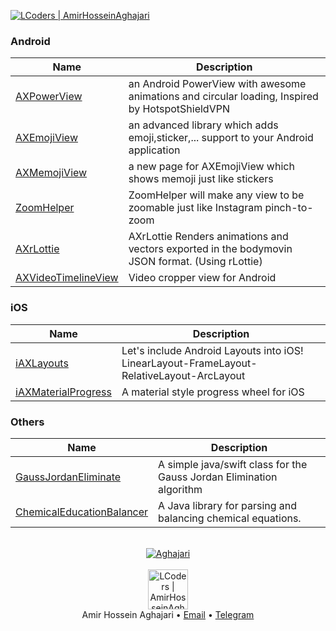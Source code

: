 <a href="https://github.com/Aghajari"><img alt="LCoders | AmirHosseinAghajari" src="https://user-images.githubusercontent.com/30867537/91563048-7738f400-e953-11ea-89f9-5d0f42deda8f.jpg"></a>

### Android
|Name|Description|
| ------------------------------------------------------------ | ------------------------------------------------------------ |
| [AXPowerView](https://github.com/Aghajari/AXPowerView)|an Android PowerView with awesome animations and circular loading, Inspired by HotspotShieldVPN|
| [AXEmojiView](https://github.com/Aghajari/AXEmojiView)|an advanced library which adds emoji,sticker,... support to your Android application|
| [AXMemojiView](https://github.com/Aghajari/AXMemojiView)|a new page for AXEmojiView which shows memoji just like stickers|
| [ZoomHelper](https://github.com/Aghajari/ZoomHelper)|ZoomHelper will make any view to be zoomable just like Instagram pinch-to-zoom|
| [AXrLottie](https://github.com/Aghajari/AXrLottie)|AXrLottie Renders animations and vectors exported in the bodymovin JSON format. (Using rLottie)|
| [AXVideoTimelineView](https://github.com/Aghajari/AXVideoTimelineView)| Video cropper view for Android |

### iOS
|Name|Description|
| ------------------------------------------------------------ | ------------------------------------------------------------ |
| [iAXLayouts](https://github.com/Aghajari/iAXLayouts-iOSLayouts)|Let's include Android Layouts into iOS! LinearLayout-FrameLayout-RelativeLayout-ArcLayout|
| [iAXMaterialProgress](https://github.com/Aghajari/iAXMaterialProgress)|A material style progress wheel for iOS|

### Others
|Name|Description|
| ------------------------------------------------------------ | ------------------------------------------------------------ |
| [GaussJordanEliminate](https://github.com/Aghajari/GaussJordanEliminate)|A simple java/swift class for the Gauss Jordan Elimination algorithm|
| [ChemicalEducationBalancer](https://github.com/Aghajari/ChemicalEducationBalancer)|A Java library for parsing and balancing chemical equations.|

<br>
<div align="center">
<a href="https://github.com/Aghajari">
  <img align="center" src="https://github-readme-stats.vercel.app/api?username=Aghajari&show_icons=true&line_height=27&count_private=false&title_color=F9E04B&text_color=ffffff&icon_color=F9E04B&bg_color=1C4768&hide=contribs,prs" alt="Aghajari" />
</a></div>
<br>
<div align="center">
  <img width="64" alt="LCoders | AmirHosseinAghajari" src="https://user-images.githubusercontent.com/30867537/90538314-a0a79200-e193-11ea-8d90-0a3576e28a18.png">
  <br><a>Amir Hossein Aghajari</a> • <a href="mailto:amirhossein.aghajari.82@gmail.com">Email</a> • <a href="https://t.me/KingAmir272">Telegram</a>
</div>

<!--
<a href="https://github.com/Aghajari/ZoomHelper"><img align="center" src="https://github-readme-stats.vercel.app/api/pin?username=aghajari&repo=ZoomHelper" alt="ZoomHelper" /></a>

- 🔭 I’m currently working on ...
- 🌱 I’m currently learning ...
- 👯 I’m looking to collaborate on ...
- 🤔 I’m looking for help with ...
- 💬 Ask me about ...
- 📫 How to reach me: ...
- 😄 Pronouns: ...
- ⚡ Fun fact: ...
-->
